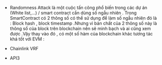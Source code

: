 - Randomness Attack là một cuộc tấn công phổ biến trong các dự án (White list,...) / smart contract cần dùng số ngẫu nhiên . Trong SmartContract có 2 thông số có thể sử dụng để làm số ngẫu nhiên đó là : Block hash , block timestamp .Nhưng vì bản chất của 2 thông số này là thông số của block trên blockchain nên sẽ minh bạch và ai cũng xem được .Vậy thay vào đó , có một số hàm của blockchain khác tương tác khá tốt với EVM : 

- Chainlink VRF
- API3 